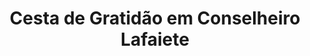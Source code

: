 ---
title: "Cesta de Gratidão em Conselheiro Lafaiete"
description: "Demonstre seu carinho e gratidão com uma cesta cheia de surpresas em Conselheiro Lafaiete. O presente ideal para expressar agradecimento e apreço."
layout: "home.html"
permalink: "/cesta-de-gratidao-em-conselheiro-lafaiete/"
---